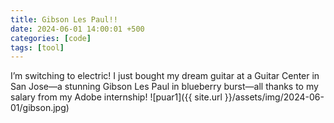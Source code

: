 ```yaml
---
title: Gibson Les Paul!!
date: 2024-06-01 14:00:01 +500
categories: [code]
tags: [tool]
---
```


I’m switching to electric! I just bought my dream guitar at a Guitar Center in San Jose—a stunning Gibson Les Paul in blueberry burst—all thanks to my salary from my Adobe internship!
![puar1]({{ site.url }}/assets/img/2024-06-01/gibson.jpg)
